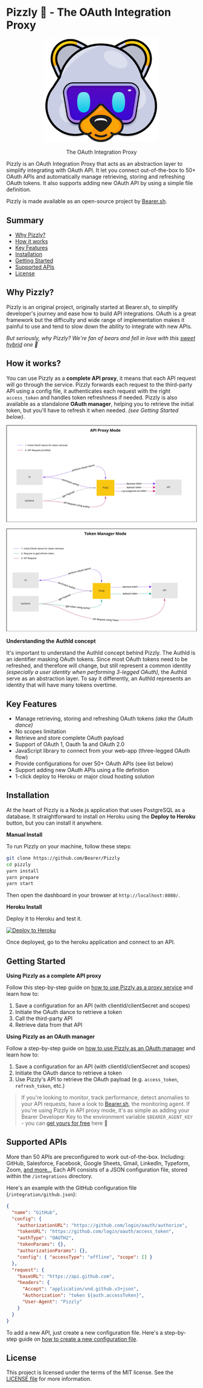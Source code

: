 # Pizzly 🐻 - The OAuth Integration Proxy

<div align="center">

<img src="https://raw.githubusercontent.com/Bearer/Pizzly/master/views/assets/img/logos/pizzly.png" width="300">

The OAuth Integration Proxy

<!-- Build badge || License Badge || Heroku badge
[![License: MIT](https://img.shields.io/badge/License-MIT-yellow.svg)](https://opensource.org/licenses/MIT)
-->
</div>

Pizzly is an OAuth Integration Proxy that acts as an abstraction layer to simplify integrating with OAuth API. It let you connect out-of-the-box to 50+ OAuth APIs and automatically manage retrieving, storing and refreshing OAuth tokens. It also supports adding new OAuth API by using a simple file definition.

Pizzly is made available as an open-source project by [Bearer.sh](https://bearer.sh/?ref=pizzly).

## Summary

- [Why Pizzly?](#why-pizzly)
- [How it works](#how-it-works)
- [Key Features](#key-features)
- [Installation](#installation)
- [Getting Started](#getting-started)
- [Supported APIs](#supported-apis)
- [License](#license)

## Why Pizzly?

Pizzly is an original project, originally started at Bearer.sh, to simplify developer's journey and ease how to build API integrations. OAuth is a great framework but the difficulty and wide range of implementation makes it painful to use and tend to slow down the ability to integrate with new APIs.

_But seriously, why Pizzly? We're fan of bears and fell in love with this [sweet hybrid](https://en.wikipedia.org/wiki/Grizzly–polar_bear_hybrid) one 🐻_

## How it works?

You can use Pizzly as a **complete API proxy**, it means that each API request will go through the service. Pizzly forwards each request to the third-party API using a config file, it authenticates each request with the right `access_token` and handles token refreshness if needed. Pizzly is also available as a standalone **OAuth manager**, helping you to retrieve the initial token, but you'll have to refresh it when needed. _(see Getting Started below)_.

![Diagram of Pizzly used in the proxy service mode](https://raw.githubusercontent.com/Bearer/Pizzly/master/views/assets/img/docs/pizzly-diagram-api-proxy-mode.jpg)

![Diagram of Pizzly used in the token manager mode](https://raw.githubusercontent.com/Bearer/Pizzly/master/views/assets/img/docs/pizzly-diagram-token-manager-mode.jpg)

**Understanding the** **AuthId concept**

It's important to understand the AuthId concept behind Pizzly. The AuthId is an identifier masking OAuth tokens. Since most OAuth tokens need to be refreshed, and therefore will change, but still represent a common identity _(especially a user identity when performing 3-legged OAuth),_ the AuthId serve as an abstraction layer. To say it differently, an AuthId represents an identity that will have many tokens overtime.

## Key Features

- Manage retrieving, storing and refreshing OAuth tokens _(aka the OAuth dance)_
- No scopes limitation
- Retrieve and store complete OAuth payload
- Support of OAuth 1, Oauth 1a and OAuth 2.0
- JavaScript library to connect from your web-app (three-legged OAuth flow)
- Provide configurations for over 50+ OAuth APIs (see list below)
- Support adding new OAuth APIs using a file definition
- 1-click deploy to Heroku or major cloud hosting solution

## Installation

At the heart of Pizzly is a Node.js application that uses PostgreSQL as a database. It straightforward to install on Heroku using the **Deploy to Heroku** button, but you can install it anywhere.

**Manual Install**

To run Pizzly on your machine, follow these steps:

```bash
git clone https://github.com/Bearer/Pizzly
cd pizzly
yarn install
yarn prepare
yarn start
```

Then open the dashboard in your browser at `http://localhost:8080/`.

**Heroku Install**

Deploy it to Heroku and test it.

[![Deploy to Heroku](https://www.herokucdn.com/deploy/button.png)](https://heroku.com/deploy?template=https://github.com/Bearer/Pizzly)

Once deployed, go to the heroku application and connect to an API.

## Getting Started

**Using Pizzly as a complete API proxy**

Follow this step-by-step guide on [how to use Pizzly as a proxy service](https://github.com/Bearer/Pizzly/wiki/TODO) and learn how to:

1. Save a configuration for an API (with clientId/clientSecret and scopes)
2. Initiate the OAuth dance to retrieve a token
3. Call the third-party API
4. Retrieve data from that API

**Using Pizzly as an OAuth manager**

Follow a step-by-step guide on [how to use Pizzly as an OAuth manager](https://github.com/Bearer/Pizzly/wiki/TODO) and learn how to:

1. Save a configuration for an API (with clientId/clientSecret and scopes)
2. Initiate the OAuth dance to retrieve a token
3. Use Pizzly's API to retrieve the OAuth payload (e.g. `access_token`, `refresh_token`, etc.)

> If you're looking to monitor, track performance, detect anomalies to your API requests, have a look to [Bearer.sh](https://bearer.sh/?ref=pizzly), the monitoring agent. If you're using Pizzly in API proxy mode, it's as simple as adding your Bearer Developer Key to the environment variable `$BEARER_AGENT_KEY` - you can [get yours for free](https://bearer.sh/?ref=pizzly) here 🚀

## Supported APIs

More than 50 APIs are preconfigured to work out-of-the-box. Including: GitHub, Salesforce, Facebook, Google Sheets, Gmail, LinkedIn, Typeform, Zoom, [and more...](/integrations) Each API consists of a JSON configuration file, stored within the `/integrations` directory.

Here's an example with the GitHub configuration file (`/integration/github.json`):

```json
{
  "name": "GitHub",
  "config": {
    "authorizationURL": "https://github.com/login/oauth/authorize",
    "tokenURL": "https://github.com/login/oauth/access_token",
    "authType": "OAUTH2",
    "tokenParams": {},
    "authorizationParams": {},
    "config": { "accessType": "offline", "scope": [] }
  },
  "request": {
    "baseURL": "https://api.github.com",
    "headers": {
      "Accept": "application/vnd.github.v3+json",
      "Authorization": "token ${auth.accessToken}",
      "User-Agent": "Pizzly"
    }
  }
}
```

To add a new API, just create a new configuration file. Here's a step-by-step guide on [how to create a new configuration file](https://github.com/Bearer/Pizzly/wiki/TODO).

## License

This project is licensed under the terms of the MIT license. See the [LICENSE file](LICENSE.md) for more information.
